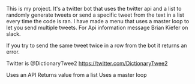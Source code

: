 This is my project. It's a twitter bot that uses the twitter api and a list to randomly generate tweets or send a specific tweet from the text in a list every time the code is ran. 
I have made a menu that uses a master loop to let you send multiple tweets. 
For Api information message Brian Kiefer on slack.

If you try to send the same tweet twice in a row from the bot it returns an error.

Twitter is @DictionaryTwee2
https://twitter.com/DictionaryTwee2

Uses an API
Returns value from a list
Uses a master loop
